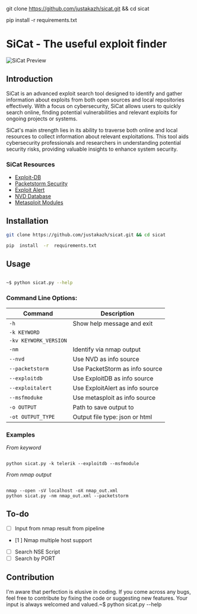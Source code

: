 git clone https://github.com/justakazh/sicat.git && cd sicat

pip  install  -r  requirements.txt
# SiCat - The useful exploit finder

![SiCat Preview](vendor/preview.png)
  

## Introduction

SiCat is an advanced exploit search tool designed to identify and gather information about exploits from both open sources and local repositories effectively. With a focus on cybersecurity, SiCat allows users to quickly search online, finding potential vulnerabilities and relevant exploits for ongoing projects or systems.

  

SiCat's main strength lies in its ability to traverse both online and local resources to collect information about relevant exploitations. This tool aids cybersecurity professionals and researchers in understanding potential security risks, providing valuable insights to enhance system security.

  

### SiCat Resources

 - [Exploit-DB](https://www.exploit-db.com/)
 - [Packetstorm Security](https://packetstormsecurity.com/)
 - [Exploit Alert](https://www.exploitalert.com/)
 - [NVD Database](https://nvd.nist.gov/)
 - [Metasploit Modules](https://github.com/rapid7/metasploit-framework/tree/master/modules)

## Installation

``` bash
git clone https://github.com/justakazh/sicat.git && cd sicat

pip  install  -r  requirements.txt

```

  

## Usage
```bash

~$ python sicat.py --help

```  

### Command Line Options:

| Command | Description |
| --- | --- |
| `-h` | Show help message and exit |
| `-k KEYWORD` |  |
| `-kv KEYWORK_VERSION` |  |
| `-nm` | Identify via nmap output |
| `--nvd` | Use NVD as info source |
| `--packetstorm` | Use PacketStorm as info source |
| `--exploitdb` | Use ExploitDB as info source |
| `--exploitalert` | Use ExploitAlert as info source |
| `--msfmoduke` | Use metasploit as info source |
| `-o OUTPUT` | Path to save output to |
| `-ot OUTPUT_TYPE` | Output file type: json or html |


### Examples

  

*From keyword*

```

python sicat.py -k telerik --exploitdb --msfmodule

```

  

*From nmap output*

```

nmap --open -sV localhost -oX nmap_out.xml
python sicat.py -nm nmap_out.xml --packetstorm

```

## To-do
- [ ] Input from nmap result from pipeline
- [1 ] Nmap multiple host support
- [ ] Search NSE Script
- [ ] Search by PORT

## Contribution

I'm aware that perfection is elusive in coding. If you come across any bugs, feel free to contribute by fixing the code or suggesting new features. Your input is always welcomed and valued.~$ python sicat.py --help
